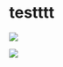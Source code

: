 # testttt

![](https://user-images.githubusercontent.com/60708693/229738555-9e21075a-25e6-4471-b446-a7a02b9f919e.png)

![](https://user-images.githubusercontent.com/60708693/229738555-9e21075a-25e6-4471-b446-a7a02b9f919e.png)
